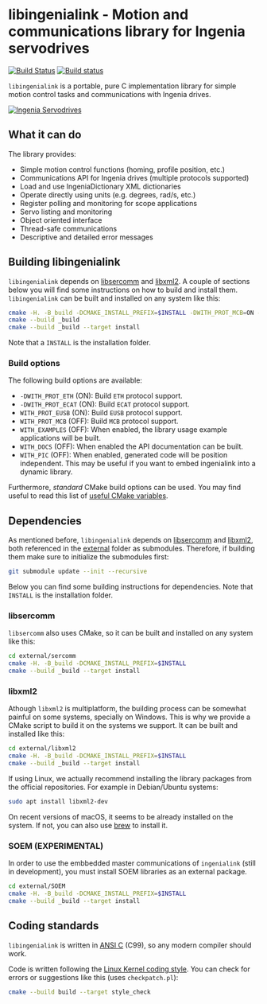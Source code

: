 # libingenialink - Motion and communications library for Ingenia servodrives

[![Build Status](https://travis-ci.org/ingeniamc/ingenialink.svg?branch=master)](https://travis-ci.org/ingeniamc/ingenialink)
[![Build status](https://ci.appveyor.com/api/projects/status/wjysv351u0of92xt?svg=true)](https://ci.appveyor.com/project/gmarull/ingenialink)

`libingenialink` is a portable, pure C implementation library for simple motion
control tasks and communications with Ingenia drives.

[![Ingenia Servodrives](https://s3.eu-central-1.amazonaws.com/ingeniamc-cdn/images/all-servodrives.png)](http://www.ingeniamc.com)

## What it can do

The library provides:

* Simple motion control functions (homing, profile position, etc.)
* Communications API for Ingenia drives (multiple protocols supported)
* Load and use IngeniaDictionary XML dictionaries
* Operate directly using units (e.g. degrees, rad/s, etc.)
* Register polling and monitoring for scope applications
* Servo listing and monitoring
* Object oriented interface
* Thread-safe communications
* Descriptive and detailed error messages

## Building libingenialink

`libingenialink` depends on [libsercomm][sercomm] and [libxml2][libxml2]. A
couple of sections below you will find some instructions on how to build and
install them. `libingenialink` can be built and installed on any system like
this:

```sh
cmake -H. -B_build -DCMAKE_INSTALL_PREFIX=$INSTALL -DWITH_PROT_MCB=ON -DWITH_PROT_ETH=ON -DWITH_PROT_ECAT=ON
cmake --build _build
cmake --build _build --target install
```

Note that a `INSTALL` is the installation folder.

[sercomm]: https://github.com/ingeniamc/sercomm
[libxml2]: https://xmlsoft.org

### Build options

The following build options are available:

- `-DWITH_PROT_ETH` (ON): Build `ETH` protocol support.  
- `-DWITH_PROT_ECAT` (ON): Build `ECAT` protocol support. 
- `WITH_PROT_EUSB` (ON): Build `EUSB` protocol support.
- `WITH_PROT_MCB` (OFF): Build `MCB` protocol support.
- `WITH_EXAMPLES` (OFF): When enabled, the library usage example applications
  will be built.
- `WITH_DOCS` (OFF): When enabled the API documentation can be built.
- `WITH_PIC` (OFF): When enabled, generated code will be position independent.
  This may be useful if you want to embed ingenialink into a dynamic library.

Furthermore, *standard* CMake build options can be used. You may find useful to
read this list of [useful CMake variables][cmakeuseful].

[cmakeuseful]: https://cmake.org/Wiki/CMake_Useful_Variables

## Dependencies

As mentioned before, `libingenialink` depends on [libsercomm][sercomm] and
[libxml2][libxml2], both referenced in the [external][external] folder as
submodules. Therefore, if building them make sure to initialize the submodules
first:

```sh
git submodule update --init --recursive
```

Below you can find some building instructions for dependencies. Note that
`INSTALL` is the installation folder.

[sercomm]: https://github.com/ingeniamc/sercomm
[libxml2]: https://xmlsoft.org
[external]: https://github.com/ingeniamc/ingenialink/tree/master/external

### libsercomm

`libsercomm` also uses CMake, so it can be built and installed on any system
like this:

```sh
cd external/sercomm
cmake -H. -B_build -DCMAKE_INSTALL_PREFIX=$INSTALL
cmake --build _build --target install
```

### libxml2

Athough `libxml2` is multiplatform, the building process can be somewhat painful
on some systems, specially on Windows. This is why we provide a CMake script
to build it on the systems we support. It can be built and installed like this:

```sh
cd external/libxml2
cmake -H. -B_build -DCMAKE_INSTALL_PREFIX=$INSTALL
cmake --build _build --target install
```

If using Linux, we actually recommend installing the library packages from
the official repositories. For example in Debian/Ubuntu systems:

```sh
sudo apt install libxml2-dev
```

On recent versions of macOS, it seems to be already installed on the system. If
not, you can also use [brew][brew] to install it.

[brew]: https://brew.sh

### SOEM (EXPERIMENTAL)
In order to use the embbedded master communications of `ingenialink` (still in development), you must 
install SOEM libraries as an external package.
```sh
cd external/SOEM
cmake -H. -B_build -DCMAKE_INSTALL_PREFIX=$INSTALL
cmake --build _build --target install
```


## Coding standards

`libingenialink` is written in [ANSI C][ansic] (C99), so any modern compiler
should work.

Code is written following the [Linux Kernel coding style][kernelstyle]. You can
check for errors or suggestions like this (uses `checkpatch.pl`):

```sh
cmake --build build --target style_check
```

[ansic]: http://en.wikipedia.org/wiki/ANSI_C
[kernelstyle]: https://www.kernel.org/doc/html/latest/process/coding-style.html
